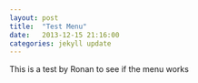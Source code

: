 ```yaml
---
layout: post
title:  "Test Menu"
date:   2013-12-15 21:16:00
categories: jekyll update
---
```


This is a test by Ronan to see if the menu works